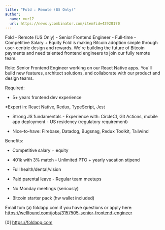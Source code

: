 ```yaml
---
title: "Fold : Remote (US Only)"
author:
  name: xur17
  url: https://news.ycombinator.com/item?id=42920170
---
```

Fold - Remote (US Only) - Senior Frontend Engineer - Full-time - Competitive Salary + Equity
Fold is making Bitcoin adoption simple through user-centric design and rewards. We&#x27;re building the future of Bitcoin payments and need talented frontend engineers to join our fully remote team.

Role: Senior Frontend Engineer working on our React Native apps. You&#x27;ll build new features, architect solutions, and collaborate with our product and design teams.

Required:

* 5+ years frontend dev experience

*Expert in: React Native, Redux, TypeScript, Jest

* Strong JS fundamentals - Experience with: CircleCI, Git Actions, mobile app deployment - US residency (regulatory requirement)

* Nice-to-have: Firebase, Datadog, Bugsnag, Redux Toolkit, Tailwind

Benefits:

* Competitive salary + equity

* 401k with 3% match - Unlimited PTO + yearly vacation stipend

* Full health&#x2F;dental&#x2F;vision

* Paid parental leave - Regular team meetups

* No Monday meetings (seriously)

* Bitcoin starter pack (hw wallet included)

Email tom (a) foldapp.com if you have questions or apply here: <a href="https:&#x2F;&#x2F;wellfound.com&#x2F;jobs&#x2F;3157505-senior-frontend-engineer" rel="nofollow">https:&#x2F;&#x2F;wellfound.com&#x2F;jobs&#x2F;3157505-senior-frontend-engineer</a>

[0] <a href="https:&#x2F;&#x2F;foldapp.com" rel="nofollow">https:&#x2F;&#x2F;foldapp.com</a>
<JobApplication />
